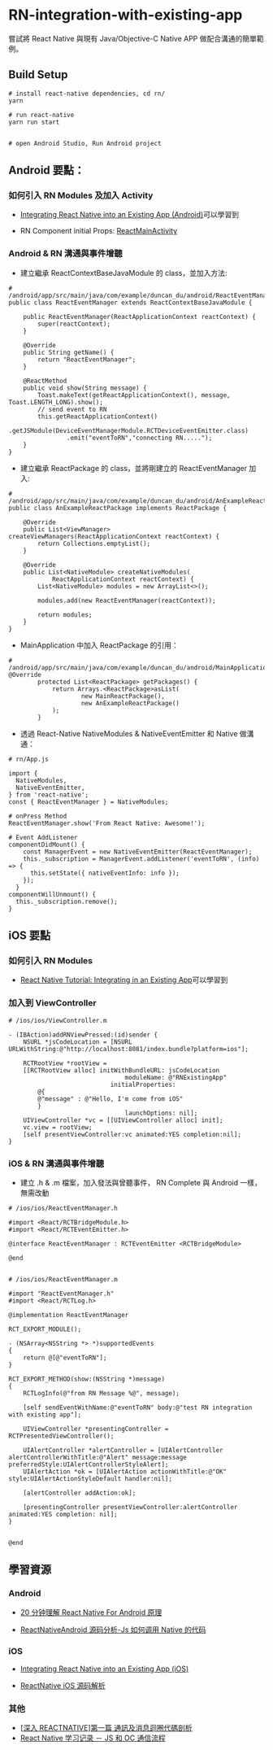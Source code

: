 # RN-integration-with-existing-app

嘗試將 React Native 與現有 Java/Objective-C Native APP 做配合溝通的簡單範例。

## Build Setup

```
# install react-native dependencies, cd rn/
yarn

# run react-native
yarn run start


# open Android Studio, Run Android project
```

## Android 要點：

### 如何引入 RN Modules 及加入 Activity

* [Integrating React Native into an Existing App (Android)](https://codeburst.io/integrating-react-native-into-an-existing-app-android-c27bb1b81574)可以學習到

* RN Component initial Props: [ReactMainActivity](https://github.com/duncan60/RN-integration-with-existing-app/blob/master/android/app/src/main/java/com/example/duncan_du/android/ReactMainActivity.java#L28-L39)

### Android & RN 溝通與事件增聽

* 建立繼承 ReactContextBaseJavaModule 的 class，並加入方法:

```
# /android/app/src/main/java/com/example/duncan_du/android/ReactEventManager.java
public class ReactEventManager extends ReactContextBaseJavaModule {

    public ReactEventManager(ReactApplicationContext reactContext) {
        super(reactContext);
    }

    @Override
    public String getName() {
        return "ReactEventManager";
    }

    @ReactMethod
    public void show(String message) {
        Toast.makeText(getReactApplicationContext(), message, Toast.LENGTH_LONG).show();
        // send event to RN
        this.getReactApplicationContext()
                .getJSModule(DeviceEventManagerModule.RCTDeviceEventEmitter.class)
                .emit("eventToRN","connecting RN.....");
    }
}
```

* 建立繼承 ReactPackage 的 class，並將剛建立的 ReactEventManager 加入:

```
# /android/app/src/main/java/com/example/duncan_du/android/AnExampleReactPackage.java
public class AnExampleReactPackage implements ReactPackage {

    @Override
    public List<ViewManager> createViewManagers(ReactApplicationContext reactContext) {
        return Collections.emptyList();
    }

    @Override
    public List<NativeModule> createNativeModules(
            ReactApplicationContext reactContext) {
        List<NativeModule> modules = new ArrayList<>();

        modules.add(new ReactEventManager(reactContext));

        return modules;
    }
}
```

* MainApplication 中加入 ReactPackage 的引用：

```
# /android/app/src/main/java/com/example/duncan_du/android/MainApplication.java
@Override
        protected List<ReactPackage> getPackages() {
            return Arrays.<ReactPackage>asList(
                    new MainReactPackage(),
                    new AnExampleReactPackage()
            );
        }
```

* 透過 React-Native NativeModules & NativeEventEmitter 和 Native 做溝通：

```
# rn/App.js

import {
  NativeModules,
  NativeEventEmitter,
} from 'react-native';
const { ReactEventManager } = NativeModules;

# onPress Method
ReactEventManager.show('From React Native: Awesome!');

# Event AddListener
componentDidMount() {
    const ManagerEvent = new NativeEventEmitter(ReactEventManager);
    this._subscription = ManagerEvent.addListener('eventToRN', (info) => {
      this.setState({ nativeEventInfo: info });
    });
  }
componentWillUnmount() {
  this._subscription.remove();
}
```

## iOS 要點

### 如何引入 RN Modules

* [React Native Tutorial: Integrating in an Existing App](https://www.raywenderlich.com/136047/react-native-existing-app)可以學習到

### 加入到 ViewController

```
# /ios/ios/ViewController.m

- (IBAction)addRNViewPressed:(id)sender {
    NSURL *jsCodeLocation = [NSURL URLWithString:@"http://localhost:8081/index.bundle?platform=ios"];

    RCTRootView *rootView =
    [[RCTRootView alloc] initWithBundleURL: jsCodeLocation
                                moduleName: @"RNExistingApp"
                            initialProperties:
        @{
        @"message" : @"Hello, I'm come from iOS"
        }
                                launchOptions: nil];
    UIViewController *vc = [[UIViewController alloc] init];
    vc.view = rootView;
    [self presentViewController:vc animated:YES completion:nil];
}
```

### iOS & RN 溝通與事件增聽

* 建立 .h & .m 檔案，加入發法與曾聽事件， RN Complete 與 Android 一樣，無需改動

```
# /ios/ios/ReactEventManager.h

#import <React/RCTBridgeModule.h>
#import <React/RCTEventEmitter.h>

@interface ReactEventManager : RCTEventEmitter <RCTBridgeModule>

@end


# /ios/ios/ReactEventManager.m

#import "ReactEventManager.h"
#import <React/RCTLog.h>

@implementation ReactEventManager

RCT_EXPORT_MODULE();

- (NSArray<NSString *> *)supportedEvents
{
    return @[@"eventToRN"];
}

RCT_EXPORT_METHOD(show:(NSString *)message)
{
    RCTLogInfo(@"from RN Message %@", message);

    [self sendEventWithName:@"eventToRN" body:@"test RN integration with existing app"];

    UIViewController *presentingController = RCTPresentedViewController();

    UIAlertController *alertController = [UIAlertController alertControllerWithTitle:@"Alert" message:message preferredStyle:UIAlertControllerStyleAlert];
    UIAlertAction *ok = [UIAlertAction actionWithTitle:@"OK" style:UIAlertActionStyleDefault handler:nil];

    [alertController addAction:ok];

    [presentingController presentViewController:alertController animated:YES completion: nil];
}


@end
```

## 學習資源

### Android

* [20 分钟理解 React Native For Android 原理](https://juejin.im/entry/58d4770544d9040069295eaa)

* [ReactNativeAndroid 源码分析-Js 如何调用 Native 的代码](https://zhuanlan.zhihu.com/p/20464825)

### iOS

* [Integrating React Native into an Existing App (iOS)](https://codeburst.io/integrate-react-native-into-an-existing-app-ios-87c947a16044)

* [ReactNative iOS 源码解析](http://awhisper.github.io/2016/06/24/ReactNative%E6%B5%81%E7%A8%8B%E6%BA%90%E7%A0%81%E5%88%86%E6%9E%90/)

### 其他

* [[深入 REACTNATIVE]第一篇 通訊及消息迴圈代碼剖析](https://ddnews.me/tech/wdj0oxjh.html)
* [React Native 学习记录 － JS 和 OC 通信流程](http://tutudev.com/2016/04/26/React-Native-Study/)
